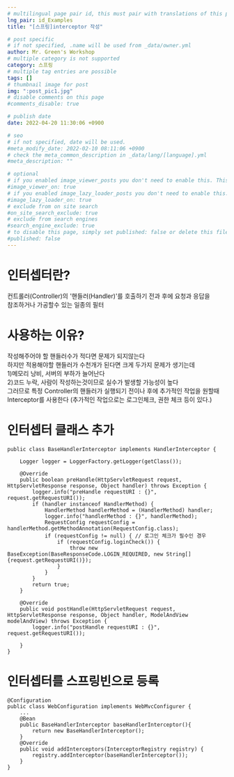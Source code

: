 ```yaml
---
# multilingual page pair id, this must pair with translations of this page. (This name must be unique)
lng_pair: id_Examples
title: "[스프링]interceptor 작성"

# post specific
# if not specified, .name will be used from _data/owner.yml
author: Mr. Green's Workshop
# multiple category is not supported
category: 스프링
# multiple tag entries are possible
tags: []
# thumbnail image for post
img: ":post_pic1.jpg"
# disable comments on this page
#comments_disable: true

# publish date
date: 2022-04-20 11:30:06 +0900

# seo
# if not specified, date will be used.
#meta_modify_date: 2022-02-10 08:11:06 +0900
# check the meta_common_description in _data/lang/[language].yml
#meta_description: ""

# optional
# if you enabled image_viewer_posts you don't need to enable this. This is only if image_viewer_posts = false
#image_viewer_on: true
# if you enabled image_lazy_loader_posts you don't need to enable this. This is only if image_lazy_loader_posts = false
#image_lazy_loader_on: true
# exclude from on site search
#on_site_search_exclude: true
# exclude from search engines
#search_engine_exclude: true
# to disable this page, simply set published: false or delete this file
#published: false
---
```


<!-- outline-start -->

<!-- outline-end -->
# 인터셉터란?
컨트롤러(Controller)의 '핸들러(Handler)'를 호출하기 전과 후에 요청과 응답을   
참조하거나 가공할수 있는 일종의 필터   


# 사용하는 이유?
작성해주어야 할 핸들러수가 적다면 문제가 되지않는다   
하지만 적용해야할 핸들러가 수천개가 된다면 크게 두가지 문제가 생기는데   
1)메모리 낭비, 서버의 부하가 늘어난다   
2)코드 누락, 사람이 작성하는것이므로 실수가 발생할 가능성이 높다   
그러므로 특정 Controller의 핸들러가 실행되기 전이나 후에 추가적인 작업을 원할때   
Interceptor를 사용한다 (추가적인 작업으로는 로그인체크, 권한 체크 등이 있다.)   

# 인터셉터 클래스 추가

```
public class BaseHandlerInterceptor implements HandlerInterceptor {

    Logger logger = LoggerFactory.getLogger(getClass());

    @Override
    public boolean preHandle(HttpServletRequest request, HttpServletResponse response, Object handler) throws Exception {
        logger.info("preHandle requestURI : {}", request.getRequestURI());
        if (handler instanceof HandlerMethod) {
            HandlerMethod handlerMethod = (HandlerMethod) handler;
            logger.info("handlerMethod : {}", handlerMethod);
            RequestConfig requestConfig = handlerMethod.getMethodAnnotation(RequestConfig.class);
            if (requestConfig != null) { // 로그인 체크가 필수인 경우
                if (requestConfig.loginCheck()) {
                    throw new BaseException(BaseResponseCode.LOGIN_REQUIRED, new String[]{request.getRequestURI()});
                }
            }
        }
        return true;
    }

    @Override
    public void postHandle(HttpServletRequest request, HttpServletResponse response, Object handler, ModelAndView modelAndView) throws Exception {
        logger.info("postHandle requestURI : {}", request.getRequestURI());

    }
}
```
# 인터셉터를 스프링빈으로 등록
```
@Configuration
public class WebConfiguration implements WebMvcConfigurer {
    ...
    @Bean
    public BaseHandlerInterceptor baseHandlerInterceptor(){
        return new BaseHandlerInterceptor();
    }
    @Override
    public void addInterceptors(InterceptorRegistry registry) {
        registry.addInterceptor(baseHandlerInterceptor());
    }
}
```
